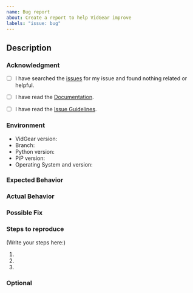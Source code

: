 ```yaml
---
name: Bug report
about: Create a report to help VidGear improve
labels: "issue: bug"
---
```


<!--
    Please note that your issue will be fixed much faster if you spend about
    half an hour preparing it, including the exact reproduction steps and a demo.

    If you're in a hurry or don't feel confident, it's fine to report bugs with
    less details, but this makes it less likely they'll get fixed soon.

    If the important info is missing we'll add the 'Needs more information' label 
    or may choose to close the issue until there is enough information provided.
-->

## Description

<!--- Provide a more detailed introduction to the issue itself, and why you consider it to be a bug -->


### Acknowledgment

<!--- By posting an issue you acknowledge the following: (Put an `x` in all the boxes that apply(important)) -->

- [ ] I have searched the [issues](https://github.com/abhiTronix/vidgear/issues) for my issue and found nothing related or helpful.
- [ ] I have read the [Documentation](https://abhitronix.github.io/vidgear).
- [ ] I have read the [Issue Guidelines](https://abhitronix.github.io/vidgear/contribution/issue/#submitting-an-issue-guidelines).


### Environment

<!--- Include as many relevant details about the environment you experienced the bug in -->
* VidGear version: <!--- Run command `python -c "import vidgear; print(vidgear.__version__)"` -->
* Branch: <!--- Select between: Master | Testing | Development | PyPi -->
* Python version: <!--- Run command `python --version` -->
* PiP version: <!--- Run command `python -c "import pip; print(pip.__version__)"` -->
* Operating System and version:

### Expected Behavior
<!--- Tell us what should happen -->

### Actual Behavior
<!--- Tell us what happens instead -->
<!--- You can turn `logging=True` in parameters of the respective vidgear API for getting debug output -->

### Possible Fix
<!--- Not obligatory, but suggest a fix or reason for the bug or remove this block-->

### Steps to reproduce

<!--
  How would you describe your issue to someone who doesn’t know you or your project?
  Try to write a sequence of steps that anybody can repeat to see the issue.
-->

(Write your steps here:)

1. 
2. 
3. 


### Optional
<!--- Provide screenshots where appropriate -->